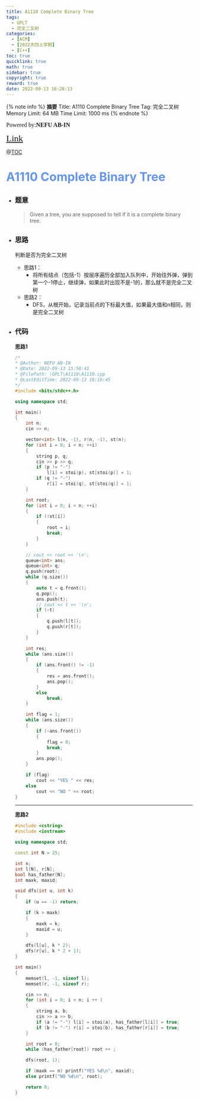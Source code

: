 ```yaml
---
title: A1110 Complete Binary Tree
tags:
  - GPLT
  - 完全二叉树
categories:
  - [ACM] 
  - [2022大四上学期] 
  - [C++]
toc: true
quicklink: true
math: true
sidebar: true
copyright: true
reward: true
date: 2022-09-13 16:28:13
---
```



{% note info %}
**摘要**
Title: A1110 Complete Binary Tree
Tag: 完全二叉树
Memory Limit: 64 MB
Time Limit: 1000 ms
{% endnote %}
<!-- more -->

<font size=3 face=楷体>Powered by:**NEFU AB-IN**</font>

<font color=#FFA500 size=5 face=楷体>[Link](https://pintia.cn/problem-sets/994805342720868352/problems/994805359372255232)</font>

@[TOC](文章目录)

# <font color=#6495ED size=6>A1110 Complete Binary Tree</font>

* ## <font size=4 face=粗体>题意</font>

  >Given a tree, you are supposed to tell if it is a complete binary tree.

* ## <font size=4 face=粗体>思路</font>

  判断是否为完全二叉树

  * 思路1：
    * 将所有结点（包括-1）按层序遍历全部加入队列中，开始往外弹，弹到第一个-1停止，继续弹，如果此时出现不是-1的，那么就不是完全二叉树
  * 思路2：
    * DFS，从根开始，记录当前点的下标最大值，如果最大值和n相同，则是完全二叉树

* ## <font size=4 face=粗体>代码</font>

  **思路1**
  ```cpp
  /*
  * @Author: NEFU AB-IN
  * @Date: 2022-09-13 15:56:41
  * @FilePath: \GPLT\A1110\A1110.cpp
  * @LastEditTime: 2022-09-13 16:16:45
  */
  #include <bits/stdc++.h>

  using namespace std;

  int main()
  {
      int n;
      cin >> n;

      vector<int> l(n, -1), r(n, -1), st(n);
      for (int i = 0; i < n; ++i)
      {
          string p, q;
          cin >> p >> q;
          if (p != "-")
              l[i] = stoi(p), st[stoi(p)] = 1;
          if (q != "-")
              r[i] = stoi(q), st[stoi(q)] = 1;
      }

      int root;
      for (int i = 0; i < n; ++i)
      {
          if (!st[i])
          {
              root = i;
              break;
          }
      }

      // cout << root << '\n';
      queue<int> ans;
      queue<int> q;
      q.push(root);
      while (q.size())
      {
          auto t = q.front();
          q.pop();
          ans.push(t);
          // cout << t << '\n';
          if (~t)
          {
              q.push(l[t]);
              q.push(r[t]);
          }
      }

      int res;
      while (ans.size())
      {
          if (ans.front() != -1)
          {
              res = ans.front();
              ans.pop();
          }
          else
              break;
      }

      int flag = 1;
      while (ans.size())
      {
          if (~ans.front())
          {
              flag = 0;
              break;
          }
          ans.pop();
      }

      if (flag)
          cout << "YES " << res;
      else
          cout << "NO " << root;
  }
  ```
  ****

  **思路2**

  ```cpp
  #include <cstring>
  #include <iostream>

  using namespace std;

  const int N = 25;

  int n;
  int l[N], r[N];
  bool has_father[N];
  int maxk, maxid;

  void dfs(int u, int k)
  {
      if (u == -1) return;

      if (k > maxk)
      {
          maxk = k;
          maxid = u;
      }

      dfs(l[u], k * 2);
      dfs(r[u], k * 2 + 1);
  }

  int main()
  {
      memset(l, -1, sizeof l);
      memset(r, -1, sizeof r);

      cin >> n;
      for (int i = 0; i < n; i ++ )
      {
          string a, b;
          cin >> a >> b;
          if (a != "-") l[i] = stoi(a), has_father[l[i]] = true;
          if (b != "-") r[i] = stoi(b), has_father[r[i]] = true;
      }

      int root = 0;
      while (has_father[root]) root ++ ;

      dfs(root, 1);

      if (maxk == n) printf("YES %d\n", maxid);
      else printf("NO %d\n", root);

      return 0;
  }
  ```